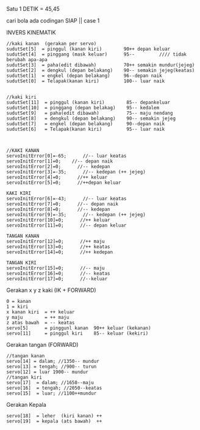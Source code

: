 
 
Satu 1 DETIK = 45,45

cari bola ada codingan SIAP || case 1 
 

INVERS KINEMATIK

    //kaki kanan  (gerakan per servo)                 
    sudutSet[5]  = pinggul (kanan kiri)        90++ depan keluar
    sudutSet[4]  = pinggang (mask keluar)      95--         //// tidak berubah apa-apa
    sudutSet[3]  = paha(edit dibawah)          70++ semakin mundur(jejeg)
    sudutSet[2]  = dengkul (depan belakang)    90-- semakin jejeg(keatas)
    sudutSet[1]  = engkel (depan belakang)     96--depan naik 
    sudutSet[0]  = Telapak(kanan kiri)         100-- luar naik
    
                                       
    //kaki kiri
    sudutSet[11]  = pinggul (kanan kiri)        85-- depankeluar
    sudutSet[10]  = pinggang (depan belakag)    95-- kedalem
    sudutSet[9]   = paha(edit dibawah)          75-- maju nendang
    sudutSet[8]   = dengkul (depan belakang)    90-- semakin jejeg
    sudutSet[7]   = engkel (depan belakang)     90--depan naik
    sudutSet[6]   = Telapak(kanan kiri)         95-- luar naik
    
                             
                             
    //KAKI KANAN
    servoInitError[0]=-65;      //-- luar keatas
    servoInitError[1]=0;    //-- depan naik
    servoInitError[2]=0;      //-- kedepan
    servoInitError[3]=-35;      //-- kedepan (++ jejeg)
    servoInitError[4]=0;      //++ keluar
    servoInitError[5]=0;      //++depan keluar
    
    KAKI KIRI
    servoInitError[6]=-43;      //-- luar keatas
    servoInitError[7]=0;      //-- depan naik
    servoInitError[8]=0;      //-- kedepan
    servoInitError[9]=-35;      //-- kedepan (++ jejeg)
    servoInitError[10]=0;      //++ keluar
    servoInitError[11]=0;      //-- depan keluar
    
    TANGAN KANAN
    servoInitError[12]=0;      //++ maju
    servoInitError[13]=0;      //++ keatas
    servoInitError[14]=0;      //++ kedepan
    
    TANGAN KIRI
    servoInitError[15]=0;      //-- maju
    servoInitError[16]=0;      //-- keatas
    servoInitError[17]=0;      //--keluar


Gerakan x y z kaki (IK + FORWARD)

    0 = kanan
    1 = kiri
    x kanan kiri  = ++ keluar
    y maju        = ++ maju
    z atas bawah  = -- keatas
    servo[5]      = pinggunl kanan  90++ keluar (kekanan)
    servo[11]     = pinggul kiri    85-- keluar (kekiri)
    
Gerakan tangan (FORWARD)

    //tangan kanan
    servo[14] = dalam; //1350-- mundur
    servo[13] = tengah; //900-- turun
    servo[12] = luar 1900-- mundur  
    //tangan kiri
    servo[17]  = dalam; //1650--maju   
    servo[16]  = tengah; //2050--keatas  
    servo[15]  = luar; //1100++mundur 
    
Gerakan Kepala

    servo[18]  = leher  (kiri kanan) ++
    servo[19]  = kepala (ats bawah)  ++
     
